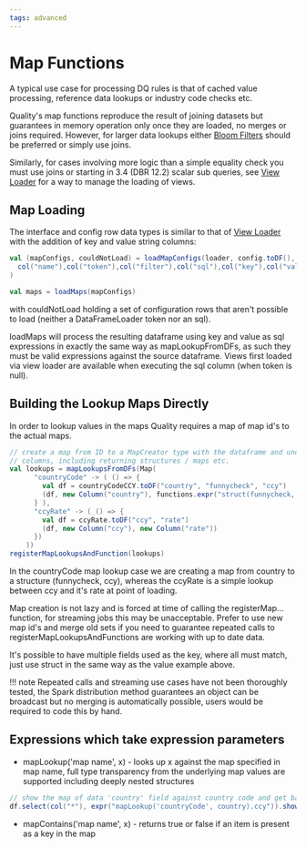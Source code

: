 ```yaml
---
tags: advanced
---
```


# Map Functions

A typical use case for processing DQ rules is that of cached value processing, reference data lookups or industry code checks etc.

Quality's map functions reproduce the result of joining datasets but guarantees in memory operation only once they are loaded, no merges or joins required.  However, for larger data lookups either [Bloom Filters](blooms.md) should be preferred or simply use joins.

Similarly, for cases involving more logic than a simple equality check you must use joins or starting in 3.4 (DBR 12.2) scalar sub queries, see [View Loader](viewLoader.md) for a way to manage the loading of views. 

## Map Loading

The interface and config row data types is similar to that of [View Loader](viewLoader.md) with the addition of key and value string columns:

```scala
val (mapConfigs, couldNotLoad) = loadMapConfigs(loader, config.toDF(), expr("id.id"), expr("id.version"), Id(1,1),
  col("name"),col("token"),col("filter"),col("sql"),col("key"),col("value")
)

val maps = loadMaps(mapConfigs)
```

with couldNotLoad holding a set of configuration rows that aren't possible to load (neither a DataFrameLoader token nor an sql).

loadMaps will process the resulting dataframe using key and value as sql expressions in exactly the same way as mapLookupFromDFs, as such they must be valid expressions against the source dataframe.  Views first loaded via view loader are available when executing the sql column (when token is null).

## Building the Lookup Maps Directly

In order to lookup values in the maps Quality requires a map of map id's to the actual maps.

```scala
// create a map from ID to a MapCreator type with the dataframe and underlying 
// columns, including returning structures / maps etc.
val lookups = mapLookupsFromDFs(Map(
      "countryCode" -> ( () => {
        val df = countryCodeCCY.toDF("country", "funnycheck", "ccy")
        (df, new Column("country"), functions.expr("struct(funnycheck, ccy)"))
      } ),
      "ccyRate" -> ( () => {
        val df = ccyRate.toDF("ccy", "rate")
        (df, new Column("ccy"), new Column("rate"))
      })
    ))
registerMapLookupsAndFunction(lookups)
```

In the countryCode map lookup case we are creating a map from country to a structure (funnycheck, ccy), whereas the ccyRate is a simple lookup between ccy and it's rate at point of loading.

Map creation is not lazy and is forced at time of calling the registerMap... function, for streaming jobs this may be unacceptable.  Prefer to use new map id's and merge old sets if you need to guarantee repeated calls to registerMapLookupsAndFunctions are working with up to date data.

It's possible to have multiple fields used as the key, where all must match, just use struct in the same way as the value example above. 

!!! note
    Repeated calls and streaming use cases have not been thoroughly tested, the Spark distribution method guarantees an object can be broadcast but no merging is automatically possible, users would be required to code this by hand.

## Expressions which take expression parameters
* mapLookup('map name', x) - looks up x against the map specified in map name, full type transparency from the underlying map values are supported including deeply nested structures
```scala
// show the map of data 'country' field against country code and get back the currency
df.select(col("*"), expr("mapLookup('countryCode', country).ccy")).show()
```
* mapContains('map name', x) - returns true or false if an item is present as a key in the map
